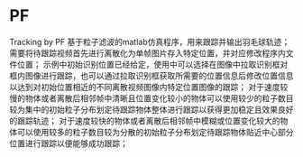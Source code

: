 # PF
Tracking by PF
基于粒子滤波的matlab仿真程序，用来跟踪并输出羽毛球轨迹；
需要将待跟踪视频首先进行离散化为单帧图片存入特定位置，并对应修改程序内文件位置；
示例中初始识别位置已经给定，使用中可以选择在图像中拉取识别框对框内图像进行跟踪，也可以通过拉取识别框获取所需要的位置信息后修改位置信息以达到对初始位置相近的不同离散视频图像内特定位置图像的跟踪；
对于速度较慢的物体或者离散后相邻帧中清晰且位置变化较小的物体可以使用较少的粒子数目较为集中的初始粒子分布划定待跟踪物体整体进行跟踪以获得更加稳定且效果良好的跟踪轨迹；
对于速度较快的物体或者离散后相邻帧中模糊或位置变化较大的物体可以使用较多的粒子数目较为分散的初始粒子分布划定待跟踪物体贴近中心部分位置进行跟踪以便能够成功跟踪；
